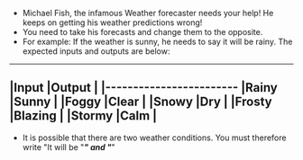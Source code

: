 - Michael Fish, the infamous Weather forecaster needs your help! He keeps on getting his weather predictions wrong!
- You need to take his forecasts and change them to the opposite.
- For example: If the weather is sunny, he needs to say it will be rainy. The expected inputs and outputs are below:
-------------------------
|Input      |Output     |
|------------------------
|Rainy      |Sunny      |
|Foggy      |Clear      |
|Snowy      |Dry        |
|Frosty     |Blazing    |
|Stormy     |Calm       |
-------------------------

- It is possible that there are two weather conditions. You must therefore write "It will be "___" and "___"